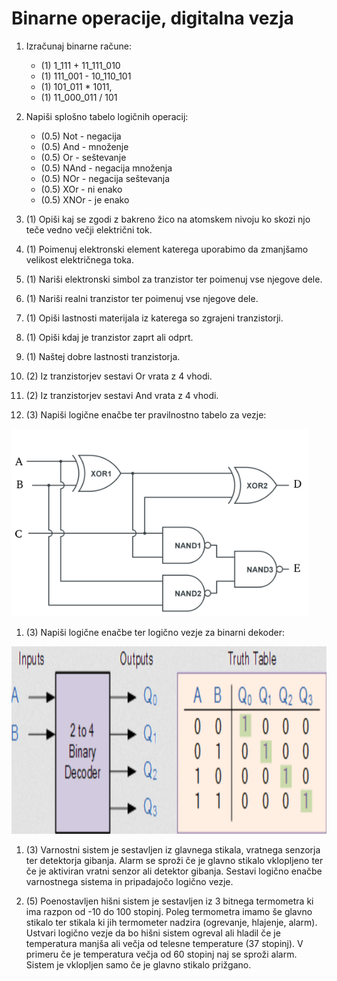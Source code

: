 # Binarne operacije, digitalna vezja

1. Izračunaj binarne račune:
   * (1) 1_111 + 11_111_010
   * (1) 111_001 - 10_110_101
   * (1) 101_011 * 1011, 
   * (1) 11_000_011 / 101

1. Napiši splošno tabelo logičnih operacij:
   * (0.5) Not - negacija
   * (0.5) And - množenje
   * (0.5) Or - seštevanje
   * (0.5) NAnd - negacija množenja
   * (0.5) NOr - negacija seštevanja
   * (0.5) XOr - ni enako
   * (0.5) XNOr - je enako

1. (1) Opiši kaj se zgodi z bakreno žico na atomskem nivoju ko skozi njo teče vedno večji električni tok.
1. (1) Poimenuj elektronski element katerega uporabimo da zmanjšamo velikost električnega toka.
1. (1) Nariši elektronski simbol za tranzistor ter poimenuj vse njegove dele.
1. (1) Nariši realni tranzistor ter poimenuj vse njegove dele.
1. (1) Opiši lastnosti materijala iz katerega so zgrajeni tranzistorji.
1. (1) Opiši kdaj je tranzistor zaprt ali odprt.
1. (1) Naštej dobre lastnosti tranzistorja.
1. (2) Iz tranzistorjev sestavi Or vrata z 4 vhodi.
1. (2) Iz tranzistorjev sestavi And vrata z 4 vhodi.
1. (3) Napiši logične enačbe ter pravilnostno tabelo za vezje:

<img height="300" src="https://github.com/urosjarc/informatika/blob/main/media/neznano_vezje.png">

1. (3) Napiši logične enačbe ter logično vezje za binarni dekoder:

<img height="300" src="https://github.com/urosjarc/informatika/blob/main/media/bin_dekoder.png">

1. (3) Varnostni sistem je sestavljen iz glavnega stikala, vratnega senzorja ter detektorja gibanja.
   Alarm se sproži če je glavno stikalo vklopljeno ter če je aktiviran vratni senzor ali detektor gibanja.
   Sestavi logično enačbe varnostnega sistema in pripadajočo logično vezje.

1. (5) Poenostavljen hišni sistem je sestavljen iz 3 bitnega termometra ki ima razpon od -10 do 100 stopinj. 
   Poleg termometra imamo še glavno stikalo ter stikala ki jih termometer nadzira (ogrevanje, hlajenje, alarm).
   Ustvari logično vezje da bo hišni sistem ogreval ali hladil če je temperatura manjša ali večja od telesne temperature (37 stopinj).
   V primeru če je temperatura večja od 60 stopinj naj se sproži alarm. Sistem je vklopljen samo če je glavno stikalo prižgano.

